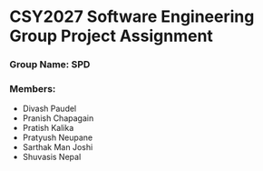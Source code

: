 # CSY2027 Software Engineering Group Project Assignment
### Group Name: SPD
### Members:
- Divash Paudel
- Pranish Chapagain
- Pratish Kalika
- Pratyush Neupane
- Sarthak Man Joshi
- Shuvasis Nepal